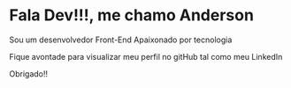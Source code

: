 <h1>Fala Dev!!!, me chamo Anderson</h1>
<p>Sou um desenvolvedor Front-End Apaixonado por tecnologia</p>
<p>Fique avontade para visualizar meu perfil no gitHub tal como meu LinkedIn</p>
<p>Obrigado!!</p>

<!--
**Anderson-Silva1/Anderson-Silva1** is a ✨ _special_ ✨ repository because its `README.md` (this file) appears on your GitHub profile.

Here are some ideas to get you started:

- 🔭 I’m currently working on ...
- 🌱 I’m currently learning ...
- 👯 I’m looking to collaborate on ...
- 🤔 I’m looking for help with ...
- 💬 Ask me about ...
- 📫 How to reach me: ...
- 😄 Pronouns: ...
- ⚡ Fun fact: ...
-->
